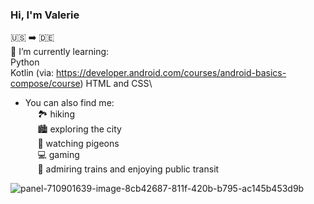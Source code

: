 ### Hi, I'm Valerie 
🇺🇸 ➡️ 🇩🇪 \
🌱 I’m currently learning: \
Python \
Kotlin (via: https://developer.android.com/courses/android-basics-compose/course)
HTML and CSS\
  
- You can also find me: \
&nbsp;&nbsp;&nbsp;&nbsp; 🏞️ hiking \
&nbsp;&nbsp;&nbsp;&nbsp; 🏙️ exploring the city \
&nbsp;&nbsp;&nbsp;&nbsp; 🦤 watching pigeons \
&nbsp;&nbsp;&nbsp;&nbsp; 💻 gaming \
&nbsp;&nbsp;&nbsp;&nbsp; 🚆 admiring trains and enjoying public transit
<!---
cafeokapi/cafeokapi is a ✨ special ✨ repository because its `README.md` (this file) appears on your GitHub profile.
You can click the Preview link to take a look at your changes.
--->
![panel-710901639-image-8cb42687-811f-420b-b795-ac145b453d9b](https://github.com/cafeokapi/cafeokapi/assets/167624925/0e0b0a34-f06d-49d2-b385-b01ed5767193)
